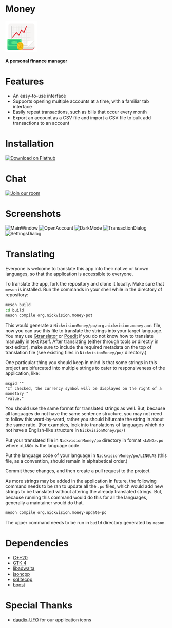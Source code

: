# Money
<img src="src/resources/org.nickvision.money.svg" width="100" height="100"/>

 **A personal finance manager**

# Features
- An easy-to-use interface
- Supports opening multiple accounts at a time, with a familiar tab interface
- Easily repeat transactions, such as bills that occur every month
- Export an account as a CSV file and import a CSV file to bulk add transactions to an account

# Installation
<a href='https://beta.flathub.org/apps/details/org.nickvision.money'><img width='140' alt='Download on Flathub' src='https://flathub.org/assets/badges/flathub-badge-en.png'/></a>

# Chat
<a href='https://matrix.to/#/#nickvision:matrix.org'><img width='140' alt='Join our room' src='https://user-images.githubusercontent.com/17648453/196094077-c896527d-af6d-4b43-a5d8-e34a00ffd8f6.png'/></a>

# Screenshots
![MainWindow](https://user-images.githubusercontent.com/17648453/198850728-c9131275-3093-41b4-a6e4-f831e6ef8223.png)
![OpenAccount](https://user-images.githubusercontent.com/17648453/198850730-9abbf78d-beaf-4c49-a560-7c88d63c6bea.png)
![DarkMode](https://user-images.githubusercontent.com/17648453/198850732-48228e49-24ee-4612-a530-29512dd6901d.png)
![TransactionDialog](https://user-images.githubusercontent.com/17648453/198850736-b9036208-9bc9-4ed1-8704-ac902e03ef91.png)
![SettingsDialog](https://user-images.githubusercontent.com/17648453/198850738-deaa280c-5484-4835-912e-926977491a3e.png)

# Translating
Everyone is welcome to translate this app into their native or known languages, so that the application is accessible to everyone.

To translate the app, fork the repository and clone it locally. Make sure that `meson` is installed. Run the commands in your shell while in the directory of repository:
```bash
meson build
cd build
meson compile org.nickvision.money-pot
```
This would generate a `NickvisionMoney/po/org.nickvision.money.pot` file, now you can use this file to translate the strings into your target language. You may use [Gtranslator](https://flathub.org/apps/details/org.gnome.Gtranslator) or [Poedit](https://poedit.net) if you do not know how to translate manually in text itself. After translating (either through tools or directly in text editor), make sure to include the required metadata on the top of translation file (see existing files in `NickvisionMoney/po/` directory.)

One particular thing you should keep in mind is that some strings in this project are bifurcated into multiple strings to cater to responsiveness of the application, like:
```
msgid ""
"If checked, the currency symbol will be displayed on the right of a monetary "
"value."
```
You should use the same format for translated strings as well. But, because all languages do not have the same sentence structure, you may not need to follow this word-by-word, rather you should bifurcate the string in about the same ratio. (For examples, look into translations of languages which do not have a English-like structure in `NickvisionMoney/po/`)

Put your translated file in `NickvisionMoney/po` directory in format `<LANG>.po` where `<LANG>` is the language code.

Put the language code of your language in `NickvisionMoney/po/LINGUAS` (this file, as a convention, should remain in alphabetical order.)

Commit these changes, and then create a pull request to the project.

As more strings may be added in the application in future, the following command needs to be ran to update all the `.po` files, which would add new strings to be translated without altering the already translated strings. But, because running this command would do this for all the languages, generally a maintainer would do that.

```bash
meson compile org.nickvision.money-update-po
```

The upper command needs to be run in `build` directory generated by `meson`.

# Dependencies
- [C++20](https://en.cppreference.com/w/cpp/20)
- [GTK 4](https://www.gtk.org/)
- [libadwaita](https://gnome.pages.gitlab.gnome.org/libadwaita/)
- [jsoncpp](https://github.com/open-source-parsers/jsoncpp)
- [sqlitecpp](https://github.com/SRombauts/SQLiteCpp)
- [boost](https://www.boost.org/)

# Special Thanks
- [daudix-UFO](https://github.com/daudix-UFO) for our application icons

